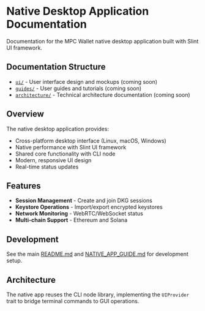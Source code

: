 # Native Desktop Application Documentation

Documentation for the MPC Wallet native desktop application built with Slint UI framework.

## Documentation Structure

- [`ui/`](./ui/) - User interface design and mockups (coming soon)
- [`guides/`](./guides/) - User guides and tutorials (coming soon)
- [`architecture/`](./architecture/) - Technical architecture documentation (coming soon)

## Overview

The native desktop application provides:

- Cross-platform desktop interface (Linux, macOS, Windows)
- Native performance with Slint UI framework
- Shared core functionality with CLI node
- Modern, responsive UI design
- Real-time status updates

## Features

- **Session Management** - Create and join DKG sessions
- **Keystore Operations** - Import/export encrypted keystores
- **Network Monitoring** - WebRTC/WebSocket status
- **Multi-chain Support** - Ethereum and Solana

## Development

See the main [README.md](../README.md) and [NATIVE_APP_GUIDE.md](../../../docs/NATIVE_APP_GUIDE.md) for development setup.

## Architecture

The native app reuses the CLI node library, implementing the `UIProvider` trait to bridge terminal commands to GUI operations.